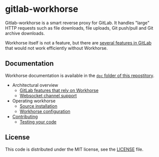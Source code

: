 # gitlab-workhorse

Gitlab-workhorse is a smart reverse proxy for GitLab. It handles
"large" HTTP requests such as file downloads, file uploads, Git
push/pull and Git archive downloads.

Workhorse itself is not a feature, but there are [several features in
GitLab](doc/gitlab_features.md) that would not work efficiently without Workhorse.

## Documentation

Workhorse documentation is available in the [`doc` folder of this repostitory](doc/).

* Architectural overview
  * [GitLab features that rely on Workhorse](doc/architecture/gitlab_features.md)
  * [Websocket channel support](doc/architecture/channel.md)
* Operating workhorse
  * [Source installation](doc/operations/install.md)
  * [Workhorse configuration](doc/operations/configuration.md)
* [Contributing](CONTRIBUTING.md)
  * [Testing your code](doc/development/tests.md)


## License

This code is distributed under the MIT license, see the [LICENSE](LICENSE) file.

